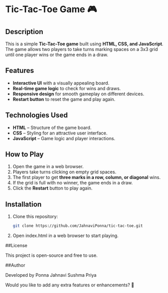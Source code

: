 # Tic-Tac-Toe Game 🎮  

## Description  
This is a simple **Tic-Tac-Toe game** built using **HTML, CSS, and JavaScript**. The game allows two players to take turns marking spaces on a 3x3 grid until one player wins or the game ends in a draw.  

## Features  
- **Interactive UI** with a visually appealing board.  
- **Real-time game logic** to check for wins and draws.  
- **Responsive design** for smooth gameplay on different devices.  
- **Restart button** to reset the game and play again.  

## Technologies Used  
- **HTML** – Structure of the game board.  
- **CSS** – Styling for an attractive user interface.  
- **JavaScript** – Game logic and player interactions.  

## How to Play  
1. Open the game in a web browser.  
2. Players take turns clicking on empty grid spaces.  
3. The first player to get **three marks in a row, column, or diagonal** wins.  
4. If the grid is full with no winner, the game ends in a draw.  
5. Click the **Restart** button to play again.  

## Installation  
1. Clone this repository:  
   ```bash
   git clone https://github.com/JahnaviPonna/tic-tac-toe.git
   ```

2. Open index.html in a web browser to start playing.

##License

This project is open-source and free to use.

##Author

Developed by Ponna Jahnavi Sushma Priya

Would you like to add any extra features or enhancements? 🚀
